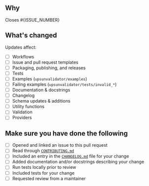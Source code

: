 <!--
Thanks for contributing to the Upsun Validator project!

If you haven't contributed before, see our [contributing guide](../CONTRIBUTING.md).
-->

## Why

Closes #{ISSUE_NUMBER}

<!--
  If there's an existing issue for your change, please link to it.
  If there's not an existing issue, please describe the reason for the change in detail.
-->

## What's changed

<!--
  Give an overview of the changes you made.
  Make it clear what's in scope for the review (so reviewers know what to look for).
-->

Updates affect:

- [ ] Workflows
- [ ] Issue and pull request templates
- [ ] Packaging, publishing, and releases
- [ ] Tests
- [ ] Examples (`upsunvalidator/examples`)
- [ ] Failing examples (`upsunvalidator/tests/invalid_*`)
- [ ] Documentation & docstrings
- [ ] Changelog
- [ ] Schema updates & additions
- [ ] Utility functions
- [ ] Validation
- [ ] Providers

<!-- Describe your updates below this line. Feel free to uncomment/select items in the list above as well. -->

## Make sure you have done the following

- [ ] Opened and linked an issue to this pull request
- [ ] Read through [`CONTRIBUTING.md`](../CONTRIBUTING.md)
- [ ] Included an entry in the [`CHANGELOG.md`](../CHANGELOG.md) file for your change
- [ ] Added documentation and/or docstrings describing your change
- [ ] Run tests locally prior to review
- [ ] Included tests for your change
- [ ] Requested review from a maintainer
